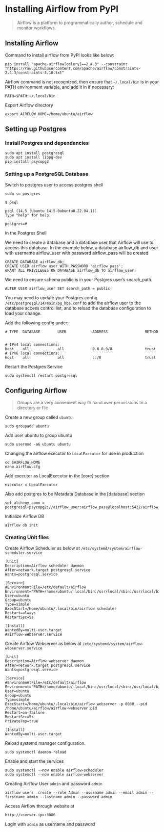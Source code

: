 # Installing Airflow from PyPI

> Airflow is a platform to programmatically author, schedule and monitor workflows.

## Installing Airflow

Command to install airflow from PyPI looks like below:

```shell
pip install "apache-airflow[celery]==2.4.3" --constraint "https://raw.githubusercontent.com/apache/airflow/constraints-2.4.3/constraints-3.10.txt"
```

Airflow command is not recognized, then ensure that `~/.local/bin` is in your PATH environment variable, and add it in if necessary:

```shell
PATH=$PATH:~/.local/bin
```

Export Airflow directory

```shell
export AIRFLOW_HOME=/home/ubuntu/airflow
```

## Setting up Postgres

### Install Postgres and dependancies

```shell
sudo apt install postgresql
sudo apt install libpq-dev
pip install psycopg2
```

### Setting up a PostgreSQL Database

Switch to postgres user to access postgres shell

```shell
sudo su postgres
```

```shell
$ psql

psql (14.5 (Ubuntu 14.5-0ubuntu0.22.04.1))
Type "help" for help.

postgres=#
```

In the Postgres Shell

We need to create a database and a database user that Airflow will use to access this database. In the example below, a database airflow_db and user with username airflow_user with password airflow_pass will be created

```shell
CREATE DATABASE airflow_db;
CREATE USER airflow_user WITH PASSWORD 'airflow_pass';
GRANT ALL PRIVILEGES ON DATABASE airflow_db TO airflow_user;
```

We need to ensure schema public is in your Postgres user’s search_path.

```shell
ALTER USER airflow_user SET search_path = public;
```

You may need to update your Postgres config `/etc/postgresql/14/main/pg_hba.conf` to add the airflow user to the database access control list; and to reload the database configuration to load your change.

Add the following config under:

```shell
# TYPE  DATABASE        USER            ADDRESS                 METHOD


# IPv4 local connections:
host    all             all             0.0.0.0/0               trust
# IPv6 local connections:
host    all             all             ::/0                    trust
```

Restart the Postgres Service

```shell
sudo systemctl restart postgresql
```

## Configuring Airflow

> Groups are a very convenient way to hand over permissions to a directory or file

Create a new group called `ubuntu`

```shell
sudo groupadd ubuntu
```

Add user ubuntu to group ubuntu

```shell
sudo usermod -aG ubuntu ubuntu
```

Changing the airflow executor to `LocalExecutor` for use in production

```shell
cd $AIRFLOW_HOME
nano airflow.cfg
```

Add executor as LocalExecutor in the [core] section

```shell
executor = LocalExecutor
```

Also add postgres to be Metadata Database in the [database] section

```shell
sql_alchemy_conn = postgresql+psycopg2://airflow_user:airflow_pass@localhost:5432/airflow_db
```

Initialize Airflow DB

```shell
airflow db init
```

### Creating Unit files

Create Airflow Scheduler as below at `/etc/systemd/system/airflow-scheduler.service`

```shell
[Unit]
Description=Airflow scheduler daemon
After=network.target postgresql.service
Wants=postgresql.service

[Service]
#EnvironmentFile=/etc/default/airflow
Environment="PATH=/home/ubuntu/.local/bin:/usr/local/sbin:/usr/local/bin:/usr/sbin:/usr/bin:/sbin:/bin:/usr/games:/usr/local/games:/snap/bin"
User=ubuntu
Group=ubuntu
Type=simple
ExecStart=/home/ubuntu/.local/bin/airflow scheduler
Restart=always
RestartSec=5s

[Install]
WantedBy=multi-user.target
#airflow-webserver.service
```

Create Airflow Webserver as below at `/etc/systemd/system/airflow-webserver.service`

```shell
[Unit]
Description=Airflow webserver daemon
After=network.target postgresql.service
Wants=postgresql.service

[Service]
#EnvironmentFile=/etc/default/airflow
Environment="PATH=/home/ubuntu/.local/bin:/usr/local/sbin:/usr/local/bin:/usr/sbin:/usr/bin:/sbin:/bin:/usr/games:/usr/local/games:/snap/bin"
User=ubuntu
Group=ubuntu
Type=simple
ExecStart=/home/ubuntu/.local/bin/airflow webserver -p 8080 --pid /home/ubuntu/airflow/airflow-webserver.pid
Restart=on-failure
RestartSec=5s
PrivateTmp=true

[Install]
WantedBy=multi-user.target
```

Reload systemd manager configuration.

```shell
sudo systemctl daemon-reload
```

Enable and start the services

```shell
sudo systemctl --now enable airflow-scheduler
sudo systemctl --now enable airflow-webserver
```

Creating Airflow User `admin` and password `admin`

```shell
airflow users  create --role Admin --username admin --email admin --firstname admin --lastname admin --password admin
```

Access Airflow through website at

```shell
http://<server-ip>:8080
```

Login with `admin` as username and password
